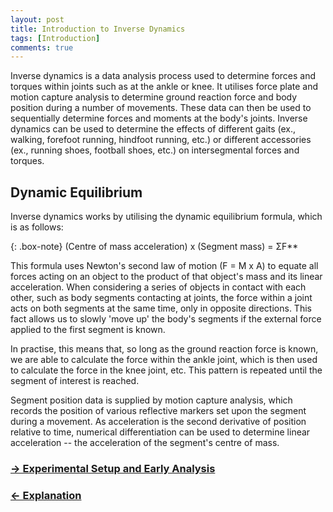 ```yaml
---
layout: post
title: Introduction to Inverse Dynamics
tags: [Introduction]
comments: true
---
```


Inverse dynamics is a data analysis process used to determine forces and torques within joints such as at the ankle or knee. It utilises force plate and motion capture analysis to determine ground reaction force and body position during a number of movements. These data can then be used to sequentially determine forces and moments at the body's joints. Inverse dynamics can be used to determine the effects of different gaits (ex., walking, forefoot running, hindfoot running, etc.) or different accessories (ex., running shoes, football shoes, etc.) on intersegmental forces and torques.

## Dynamic Equilibrium

Inverse dynamics works by utilising the dynamic equilibrium formula, which is as follows:

{: .box-note}
(Centre of mass acceleration) x (Segment mass) = ΣF**

This formula uses Newton's second law of motion (F = M x A) to equate all forces acting on an object to the product of that object's mass and its linear acceleration. When considering a series of objects in contact with each other, such as body segments contacting at joints, the force within a joint acts on both segments at the same time, only in opposite directions. This fact allows us to slowly 'move up' the body's segments if the external force applied to the first segment is known.

In practise, this means that, so long as the ground reaction force is known, we are able to calculate the force within the ankle joint, which is then used to calculate the force in the knee joint, etc. This pattern is repeated until the segment of interest is reached. 

Segment position data is supplied by motion capture analysis, which records the position of various reflective markers set upon the segment during a movement. As acceleration is the second derivative of position relative to time, numerical differentiation can be used to determine linear acceleration -- the acceleration of the segment's centre of mass. 


### [→ Experimental Setup and Early Analysis](https://tudor-muresan.github.io/2023-04-10-setup/)

### [← Explanation](https://tudor-muresan.github.io/2023-04-11-explanation/)
